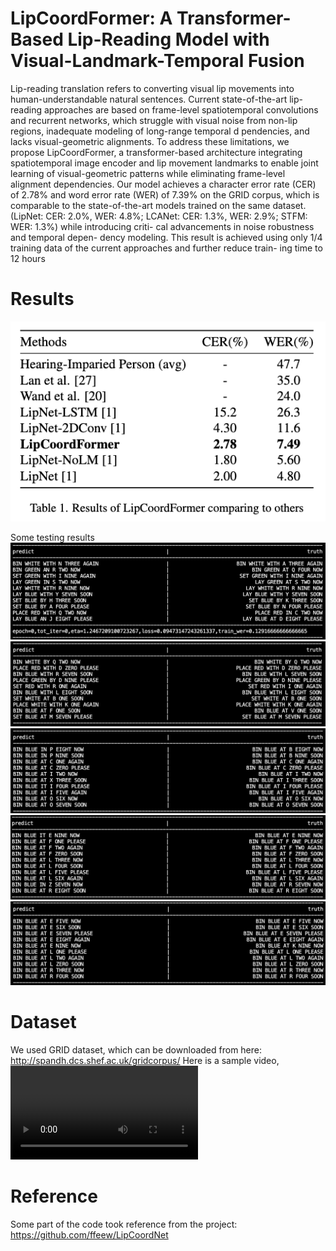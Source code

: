 # LipCoordFormer: A Transformer-Based Lip-Reading Model with Visual-Landmark-Temporal Fusion
Lip-reading translation refers to converting visual lip movements into human-understandable natural sentences. Current state-of-the-art lip-reading approaches are based on frame-level spatiotemporal convolutions and recurrent networks, which struggle with visual noise from non-lip regions, inadequate modeling of long-range temporal d pendencies, and lacks visual-geometric alignments. To address these limitations, we propose LipCoordFormer, a transformer-based architecture integrating spatiotemporal image encoder and lip movement landmarks to enable joint learning of visual-geometric patterns while eliminating frame-level alignment dependencies. Our model achieves a character error rate (CER) of 2.78% and word error rate (WER) of 7.39% on the GRID corpus, which is comparable    to the state-of-the-art models trained on the same dataset. (LipNet: CER: 2.0%, WER: 4.8%; LCANet: CER: 1.3%, WER: 2.9%; STFM: WER: 1.3%) while introducing criti- cal advancements in noise robustness and temporal depen- dency modeling. This result is achieved using only 1/4 training data of the current approaches and further reduce train- ing time to 12 hours

# Results
![alt text](./assets/result_table.png)

Some testing results
![alt text](./assets/image.png)
![alt text](./assets/image-1.png)
![alt text](./assets/image-2.png)
![alt text](./assets/image-3.png)
![alt text](./assets/image-4.png)

# Dataset
We used GRID dataset, which can be downloaded from here: http://spandh.dcs.shef.ac.uk/gridcorpus/
Here is a sample video,
![Sample Video](./assets/id2_vcd_swwp2s.mpg)

# Reference
Some part of the code took reference from the project: https://github.com/ffeew/LipCoordNet 
